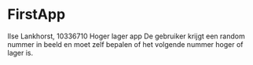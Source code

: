 # FirstApp
Ilse Lankhorst, 10336710
Hoger lager app
De gebruiker krijgt een random nummer in beeld en moet zelf bepalen of het volgende nummer hoger of lager is. 
